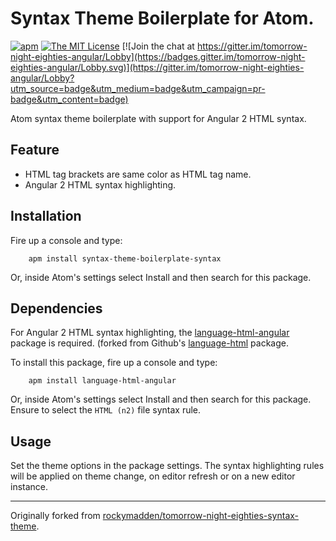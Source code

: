 # Syntax Theme Boilerplate for Atom.

[![apm](https://img.shields.io/apm/v/syntax-theme-boilerplate-syntax.svg)](https://atom.io/packages/syntax-theme-boilerplate-syntax)
[![The MIT License](https://img.shields.io/badge/license-MIT-orange.svg)](https://github.com/drootz/syntax-theme-boilerplate-syntax/blob/master/LICENSE)
[![Join the chat at https://gitter.im/tomorrow-night-eighties-angular/Lobby](https://badges.gitter.im/tomorrow-night-eighties-angular/Lobby.svg)](https://gitter.im/tomorrow-night-eighties-angular/Lobby?utm_source=badge&utm_medium=badge&utm_campaign=pr-badge&utm_content=badge)

Atom syntax theme boilerplate with support for Angular 2 HTML syntax.

## Feature
- HTML tag brackets are same color as HTML tag name.
- Angular 2 HTML syntax highlighting.

## Installation

Fire up a console and type:

        apm install syntax-theme-boilerplate-syntax

Or, inside Atom's settings select Install and then search for this package.

## Dependencies

For Angular 2 HTML syntax highlighting, the [language-html-angular](https://atom.io/packages/language-html-angular) package is required. (forked from Github's [language-html](https://atom.io/packages/language-html) package.

To install this package, fire up a console and type:

        apm install language-html-angular

Or, inside Atom's settings select Install and then search for this package. Ensure to select the `HTML (n2)` file syntax rule.

## Usage

Set the theme options in the package settings. The syntax highlighting rules will be applied on theme change, on editor refresh or on a new editor instance.

***

Originally forked from  [rockymadden/tomorrow-night-eighties-syntax-theme](https://atom.io/themes/tomorrow-night-eighties-syntax).
